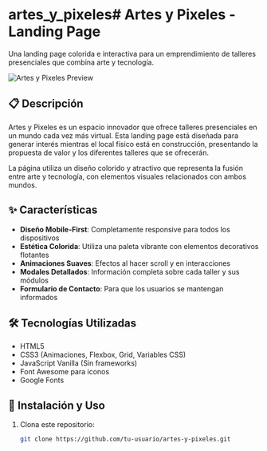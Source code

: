# artes_y_pixeles# Artes y Pixeles - Landing Page

Una landing page colorida e interactiva para un emprendimiento de talleres presenciales que combina arte y tecnología.

![Artes y Pixeles Preview](https://placehold.co/1200x630/FF5733/FFFFFF?text=Artes+y+Pixeles)

## 📋 Descripción

Artes y Pixeles es un espacio innovador que ofrece talleres presenciales en un mundo cada vez más virtual. Esta landing page está diseñada para generar interés mientras el local físico está en construcción, presentando la propuesta de valor y los diferentes talleres que se ofrecerán.

La página utiliza un diseño colorido y atractivo que representa la fusión entre arte y tecnología, con elementos visuales relacionados con ambos mundos.

## ✨ Características

- **Diseño Mobile-First**: Completamente responsive para todos los dispositivos
- **Estética Colorida**: Utiliza una paleta vibrante con elementos decorativos flotantes
- **Animaciones Suaves**: Efectos al hacer scroll y en interacciones
- **Modales Detallados**: Información completa sobre cada taller y sus módulos
- **Formulario de Contacto**: Para que los usuarios se mantengan informados

## 🛠️ Tecnologías Utilizadas

- HTML5
- CSS3 (Animaciones, Flexbox, Grid, Variables CSS)
- JavaScript Vanilla (Sin frameworks)
- Font Awesome para iconos
- Google Fonts

## 🚀 Instalación y Uso

1. Clona este repositorio:
   ```bash
   git clone https://github.com/tu-usuario/artes-y-pixeles.git